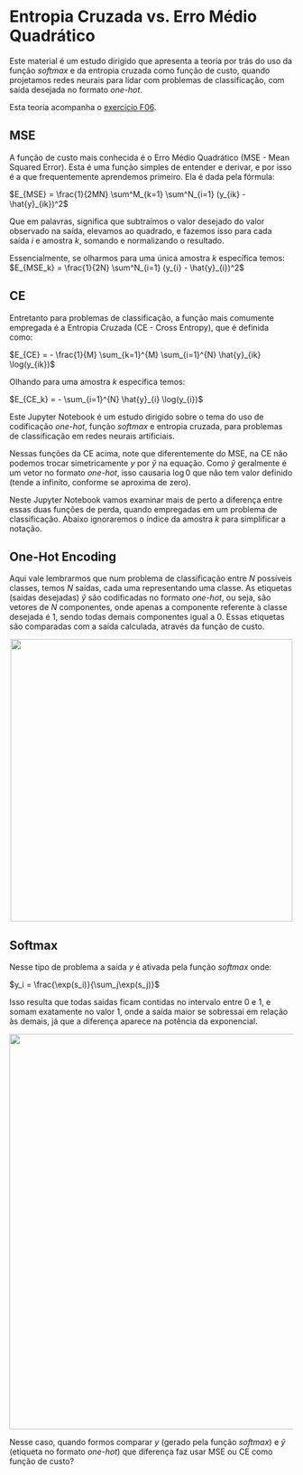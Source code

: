 # Entropia Cruzada vs. Erro Médio Quadrático

Este material é um estudo dirigido que apresenta a teoria por trás do uso da função _softmax_ e da entropia cruzada como função de custo, quando projetamos redes neurais para lidar com problemas de classificação, com saída desejada no formato _one-hot_.

Esta teoria acompanha o [exercício F06](https://docs.google.com/forms/d/e/1FAIpQLSc1_kUBIi0Y1uBwC_p9YA7pcAHB6q9Z_QlpaYzQ6O4Y4iDLQQ/viewform?usp=sf_link).

## MSE

A função de custo mais conhecida é o Erro Médio Quadrático (MSE - Mean Squared Error). Esta é uma função simples de entender e derivar, e por isso é a que frequentemente aprendemos primeiro. Ela é dada pela fórmula:

$E_{MSE} = \frac{1}{2MN} \sum^M_{k=1} \sum^N_{i=1} (y_{ik} - \hat{y}_{ik})^2$

Que em palavras, significa que subtraímos o valor desejado do valor observado na saída, elevamos ao quadrado, e fazemos isso para cada saída $i$ e amostra $k$, somando e normalizando o resultado.

Essencialmente, se olharmos para uma única amostra $k$ específica temos:
$E_{MSE_k} = \frac{1}{2N} \sum^N_{i=1} (y_{i} - \hat{y}_{i})^2$

## CE

Entretanto para problemas de classificação, a função mais comumente empregada é a Entropia Cruzada (CE - Cross Entropy), que é definida como:

$E_{CE} = - \frac{1}{M} \sum_{k=1}^{M} \sum_{i=1}^{N} \hat{y}_{ik} \log(y_{ik})$

Olhando para uma amostra $k$ específica temos:

$E_{CE_k} = - \sum_{i=1}^{N} \hat{y}_{i} \log(y_{i})$

Este Jupyter Notebook é um estudo dirigido sobre o tema do uso de codificação _one-hot_, função _softmax_ e entropia cruzada, para problemas de classificação em redes neurais artificiais.

Nessas funções da CE acima, note que diferentemente do MSE, na CE não podemos trocar simetricamente $y$ por $\hat{y}$ na equação. Como $\hat{y}$ geralmente é um vetor no formato _one-hot_, isso causaria $\log 0$ que não tem valor definido (tende a infinito, conforme se aproxima de zero).

Neste Jupyter Notebook vamos examinar mais de perto a diferença entre essas duas funções de perda, quando empregadas em um problema de classificação. Abaixo ignoraremos o índice da amostra $k$ para simplificar a notação.

## One-Hot Encoding

Aqui vale lembrarmos que num problema de classificação entre $N$ possíveis classes, temos $N$ saídas, cada uma representando uma classe. As etiquetas (saídas desejadas) $\hat{y}$ são codificadas no formato _one-hot_, ou seja, são vetores de $N$ componentes, onde apenas a componente referente à classe desejada é $1$, sendo todas demais componentes igual a $0$. Essas etiquetas são comparadas com a saída calculada, através da função de custo.

<center><img src="https://drive.google.com/uc?id=1UZ8m6dnU9x7HGPWLZeGF3LgSTFxiBjhW" width="500" /></center>

## Softmax

Nesse tipo de problema a saída $y$ é ativada pela função _softmax_ onde:

$y_i = \frac{\exp(s_i)}{\sum_j\exp(s_j)}$

Isso resulta que todas saídas ficam contidas no intervalo entre $0$ e $1$, e somam exatamente no valor $1$, onde a saída maior se sobressai em relação às demais, já que a diferença aparece na potência da exponencial.

<img src="https://drive.google.com/uc?id=1d3sG1C3ON215tuhHmBR_fPpsKg1C6H0i" width="700" />

Nesse caso, quando formos comparar $y$ (gerado pela função _softmax_) e $\hat{y}$ (etiqueta no formato _one-hot_) que diferença faz usar MSE ou CE como função de custo?
